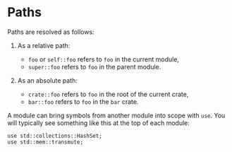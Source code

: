 # Paths

Paths are resolved as follows:

1. As a relative path:
   - `foo` or `self::foo` refers to `foo` in the current module,
   - `super::foo` refers to `foo` in the parent module.

2. As an absolute path:
   - `crate::foo` refers to `foo` in the root of the current crate,
   - `bar::foo` refers to `foo` in the `bar` crate.

A module can bring symbols from another module into scope with `use`.
You will typically see something like this at the top of each module:

```rust,editable
use std::collections::HashSet;
use std::mem::transmute;
```
